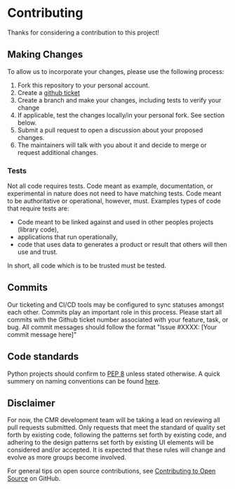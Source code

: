 # Contributing

Thanks for considering a contribution to this project!

## Making Changes

To allow us to incorporate your changes, please use the following process:

1. Fork this repository to your personal account.
2. Create a [github ticket][new]
3. Create a branch and make your changes, including tests to verify your change
4. If applicable, test the changes locally/in your personal fork. See section below.
5. Submit a pull request to open a discussion about your proposed changes.
6. The maintainers will talk with you about it and decide to merge or request additional changes.

### Tests
Not all code requires tests. Code meant as example, documentation, or experimental in nature does not need to have matching tests. Code meant to be authoritative or operational, however, must. Examples types of code that require tests are:

* Code meant to be linked against and used in other peoples projects (library code),
* applications that run operationally,
* code that uses data to generates a product or result that others will then use and trust.

In short, all code which is to be trusted must be tested.

## Commits

Our ticketing and CI/CD tools may be configured to sync statuses amongst each
other. Commits play an important role in this process. Please start all commits
with the Github ticket number associated with your feature, task, or bug. All
commit messages should follow the format "Issue #XXXX: [Your commit message here]"

## Code standards

Python projects should confirm to [PEP 8][pep8] unless stated otherwise. A quick
summery on naming conventions can be found [here][pnames].

## Disclaimer

For now, the CMR development team will be taking a lead on reviewing all pull
requests submitted. Only requests that meet the standard of quality set forth by
existing code, following the patterns set forth by existing code, and adhering
to the design patterns set forth by existing UI elements will be considered
and/or accepted. It is expected that these rules will change and evolve as more
groups become involved.

For general tips on open source contributions, see [Contributing to Open Source][contrib]
on GitHub.

[new]: "https://github.com/nasa/eo-metadata-tools/issues/new/choose" "Create Ticket"
[pep8]: https://www.python.org/dev/peps/pep-0008/ "Python coding standard"
[pnames]: https://visualgit.readthedocs.io/en/latest/pages/naming_convention.html "Python Naming Convention"
[contrib]: https://guides.github.com/activities/contributing-to-open-source/ "Contributhing to open source"

